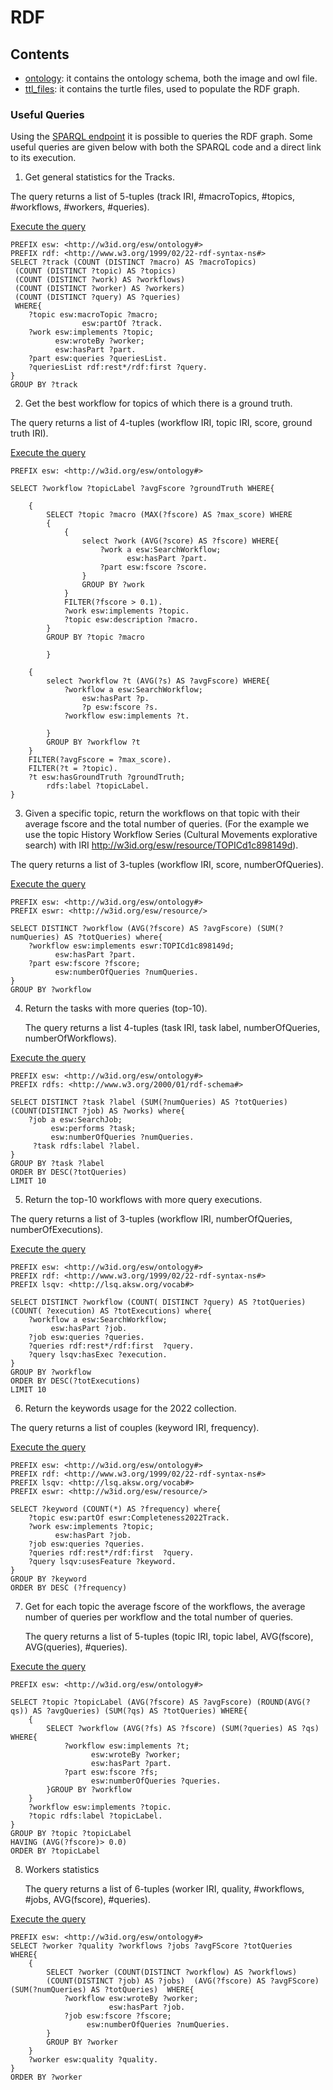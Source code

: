 # RDF


## Contents 
- [ontology](ontology): it contains the ontology schema, both the image and owl file.
- [ttl_files](ttl_files): it contains the turtle files, used to populate the RDF graph.


### Useful Queries

Using the [SPARQL endpoint](http://w3id.org/esw/sparql) it is possible to queries the RDF graph.
Some useful queries are given below with both the SPARQL code and a direct link to its execution.

1. Get general statistics for the Tracks.

The query returns a list of 5-tuples (track IRI, #macroTopics, #topics, #workflows, #workers, #queries).

[Execute the query](http://grace.dei.unipd.it/sparql/?default-graph-uri=&query=PREFIX+esw%3A+%3Chttp%3A%2F%2Fw3id.org%2Fesw%2Fontology%23%3E%0D%0APREFIX+rdf%3A+%3Chttp%3A%2F%2Fwww.w3.org%2F1999%2F02%2F22-rdf-syntax-ns%23%3E%0D%0ASELECT+%3Ftrack+%28COUNT+%28DISTINCT+%3Fmacro%29+AS+%3FmacroTopics%29+%0D%0A+%28COUNT+%28DISTINCT+%3Ftopic%29+AS+%3Ftopics%29+%0D%0A+%28COUNT+%28DISTINCT+%3Fwork%29+AS+%3Fworkflows%29+%0D%0A+%28COUNT+%28DISTINCT+%3Fworker%29+AS+%3Fworkers%29+%0D%0A+%28COUNT+%28DISTINCT+%3Fquery%29+AS+%3Fqueries%29+%0D%0A+WHERE%7B%0D%0A++++%3Ftopic+esw%3AmacroTopic+%3Fmacro%3B%0D%0A++++++++++++++++esw%3ApartOf+%3Ftrack.%0D%0A++++%3Fwork+esw%3Aimplements+%3Ftopic%3B%0D%0A++++++++++esw%3AwroteBy+%3Fworker%3B%0D%0A++++++++++esw%3AhasPart+%3Fpart.%0D%0A++++%3Fpart+esw%3Aqueries+%3FqueriesList.%0D%0A++++%3FqueriesList+rdf%3Arest*%2Frdf%3Afirst+%3Fquery.%0D%0A%7D%0D%0AGROUP+BY+%3Ftrack&format=text%2Fhtml&timeout=0&signal_void=on)

```SPARQL
PREFIX esw: <http://w3id.org/esw/ontology#>
PREFIX rdf: <http://www.w3.org/1999/02/22-rdf-syntax-ns#>
SELECT ?track (COUNT (DISTINCT ?macro) AS ?macroTopics) 
 (COUNT (DISTINCT ?topic) AS ?topics) 
 (COUNT (DISTINCT ?work) AS ?workflows) 
 (COUNT (DISTINCT ?worker) AS ?workers) 
 (COUNT (DISTINCT ?query) AS ?queries) 
 WHERE{
    ?topic esw:macroTopic ?macro;
                esw:partOf ?track.
    ?work esw:implements ?topic;
          esw:wroteBy ?worker;
          esw:hasPart ?part.
    ?part esw:queries ?queriesList.
    ?queriesList rdf:rest*/rdf:first ?query.
}
GROUP BY ?track
```

2. Get the best workflow for topics of which there is a ground truth.

The query returns a list of 4-tuples (workflow IRI, topic IRI, score, ground truth IRI).

[Execute the query](http://grace.dei.unipd.it/sparql/?default-graph-uri=&query=PREFIX+esw%3A+%3Chttp%3A%2F%2Fw3id.org%2Fesw%2Fontology%23%3E%0D%0A%0D%0ASELECT+%3Fworkflow+%3FtopicLabel+%3FavgFscore+%3FgroundTruth+WHERE%7B%0D%0A++++%0D%0A++++%7B%0D%0A++++++++SELECT+%3Ftopic+%3Fmacro+%28MAX%28%3Ffscore%29+AS+%3Fmax_score%29+WHERE%0D%0A++++++++%7B%0D%0A++++++++++++%7B%0D%0A++++++++++++++++select+%3Fwork+%28AVG%28%3Fscore%29+AS+%3Ffscore%29+WHERE%7B%0D%0A++++++++++++++++++++%3Fwork+a+esw%3ASearchWorkflow%3B%0D%0A++++++++++++++++++++++++++esw%3AhasPart+%3Fpart.%0D%0A++++++++++++++++++++%3Fpart+esw%3Afscore+%3Fscore.%0D%0A++++++++++++++++%7D%0D%0A++++++++++++++++GROUP+BY+%3Fwork+%0D%0A++++++++++++%7D%0D%0A++++++++++++FILTER%28%3Ffscore+%3E+0.1%29.%0D%0A++++++++++++%3Fwork+esw%3Aimplements+%3Ftopic.%0D%0A++++++++++++%3Ftopic+esw%3Adescription+%3Fmacro.%0D%0A++++++++%7D%0D%0A++++++++GROUP+BY+%3Ftopic+%3Fmacro%0D%0A%0D%0A++++++++%7D%0D%0A++++%0D%0A++++%7B%0D%0A++++++++select+%3Fworkflow+%3Ft+%28AVG%28%3Fs%29+AS+%3FavgFscore%29+WHERE%7B%0D%0A++++++++++++%3Fworkflow+a+esw%3ASearchWorkflow%3B%0D%0A++++++++++++++++esw%3AhasPart+%3Fp.%0D%0A++++++++++++++++%3Fp+esw%3Afscore+%3Fs.%0D%0A++++++++++++%3Fworkflow+esw%3Aimplements+%3Ft.%0D%0A++++++++++++%0D%0A++++++++%7D%0D%0A++++++++GROUP+BY+%3Fworkflow+%3Ft+%0D%0A++++%7D%0D%0A++++FILTER%28%3FavgFscore+%3D+%3Fmax_score%29.%0D%0A++++FILTER%28%3Ft+%3D+%3Ftopic%29.%0D%0A++++%3Ft+esw%3AhasGroundTruth+%3FgroundTruth%3B%0D%0A++++++++rdfs%3Alabel+%3FtopicLabel.%0D%0A%7D&format=text%2Fhtml&timeout=0&signal_void=on)

```SPARQL
PREFIX esw: <http://w3id.org/esw/ontology#>

SELECT ?workflow ?topicLabel ?avgFscore ?groundTruth WHERE{
    
    {
        SELECT ?topic ?macro (MAX(?fscore) AS ?max_score) WHERE
        {
            {
                select ?work (AVG(?score) AS ?fscore) WHERE{
                    ?work a esw:SearchWorkflow;
                          esw:hasPart ?part.
                    ?part esw:fscore ?score.
                }
                GROUP BY ?work 
            }
            FILTER(?fscore > 0.1).
            ?work esw:implements ?topic.
            ?topic esw:description ?macro.
        }
        GROUP BY ?topic ?macro

        }
    
    {
        select ?workflow ?t (AVG(?s) AS ?avgFscore) WHERE{
            ?workflow a esw:SearchWorkflow;
                esw:hasPart ?p.
                ?p esw:fscore ?s.
            ?workflow esw:implements ?t.
            
        }
        GROUP BY ?workflow ?t 
    }
    FILTER(?avgFscore = ?max_score).
    FILTER(?t = ?topic).
    ?t esw:hasGroundTruth ?groundTruth;
        rdfs:label ?topicLabel.
}
```

3. Given a specific topic, return the workflows on that topic with their average fscore 
   and the total number of queries. (For the example we use the topic 
   History Workflow Series (Cultural Movements explorative search) 
   with IRI http://w3id.org/esw/resource/TOPICd1c898149d).

The query returns a list of 3-tuples (workflow IRI, score, numberOfQueries).

[Execute the query](http://grace.dei.unipd.it/sparql/?default-graph-uri=&query=PREFIX+esw%3A+%3Chttp%3A%2F%2Fw3id.org%2Fesw%2Fontology%23%3E%0D%0APREFIX+eswr%3A+%3Chttp%3A%2F%2Fw3id.org%2Fesw%2Fresource%2F%3E%0D%0A%0D%0ASELECT+DISTINCT+%3Fworkflow+%28AVG%28%3Ffscore%29+AS+%3FavgFscore%29+%28SUM%28%3FnumQueries%29+AS+%3FtotQueries%29+where%7B%0D%0A++++%3Fworkflow+esw%3Aimplements+eswr%3ATOPICd1c898149d%3B%0D%0A++++%09++esw%3AhasPart+%3Fpart.%0D%0A+++%09%3Fpart+esw%3Afscore+%3Ffscore%3B%0D%0A++++++++++esw%3AnumberOfQueries+%3FnumQueries.%0D%0A%7D%0D%0AGROUP+BY+%3Fworkflow&format=text%2Fhtml&timeout=0&signal_void=on)

```SPARQL
PREFIX esw: <http://w3id.org/esw/ontology#>
PREFIX eswr: <http://w3id.org/esw/resource/>

SELECT DISTINCT ?workflow (AVG(?fscore) AS ?avgFscore) (SUM(?numQueries) AS ?totQueries) where{
    ?workflow esw:implements eswr:TOPICd1c898149d;
    	  esw:hasPart ?part.
   	?part esw:fscore ?fscore;
          esw:numberOfQueries ?numQueries.
}
GROUP BY ?workflow
```

4. Return the tasks with more queries (top-10).

   The query returns a list 4-tuples (task IRI, task label, numberOfQueries, numberOfWorkflows).

[Execute the query](http://grace.dei.unipd.it/sparql/?default-graph-uri=&query=PREFIX+esw%3A+%3Chttp%3A%2F%2Fw3id.org%2Fesw%2Fontology%23%3E%0D%0APREFIX+rdfs%3A+%3Chttp%3A%2F%2Fwww.w3.org%2F2000%2F01%2Frdf-schema%23%3E%0D%0A%0D%0ASELECT+DISTINCT+%3Ftask+%3Flabel+%28SUM%28%3FnumQueries%29+AS+%3FtotQueries%29+%28COUNT%28DISTINCT+%3Fjob%29+AS+%3Fworks%29+where%7B%0D%0A++++%3Fjob+a+esw%3ASearchJob%3B%0D%0A+++++++++esw%3Aperforms+%3Ftask%3B%0D%0A+++++++++esw%3AnumberOfQueries+%3FnumQueries.%0D%0A+++++%3Ftask+rdfs%3Alabel+%3Flabel.%0D%0A%7DGROUP+BY+%3Ftask+%3Flabel%0D%0AORDER+BY+DESC%28%3FtotQueries%29%0D%0ALIMIT+10&format=text%2Fhtml&timeout=0&signal_void=on)

```SPARQL
PREFIX esw: <http://w3id.org/esw/ontology#>
PREFIX rdfs: <http://www.w3.org/2000/01/rdf-schema#>

SELECT DISTINCT ?task ?label (SUM(?numQueries) AS ?totQueries) (COUNT(DISTINCT ?job) AS ?works) where{
    ?job a esw:SearchJob;
         esw:performs ?task;
         esw:numberOfQueries ?numQueries.
     ?task rdfs:label ?label.
}
GROUP BY ?task ?label
ORDER BY DESC(?totQueries)
LIMIT 10
```

5. Return the top-10 workflows with more query executions.

The query returns a list of 3-tuples (workflow IRI, numberOfQueries, numberOfExecutions).

[Execute the query](http://grace.dei.unipd.it/sparql/?default-graph-uri=&query=PREFIX+esw%3A+%3Chttp%3A%2F%2Fw3id.org%2Fesw%2Fontology%23%3E%0D%0APREFIX+rdf%3A+%3Chttp%3A%2F%2Fwww.w3.org%2F1999%2F02%2F22-rdf-syntax-ns%23%3E%0D%0APREFIX+lsqv%3A+%3Chttp%3A%2F%2Flsq.aksw.org%2Fvocab%23%3E%0D%0A%0D%0ASELECT+DISTINCT+%3Fworkflow+%28COUNT%28+DISTINCT+%3Fquery%29+AS+%3FtotQueries%29+%28COUNT%28+%3Fexecution%29+AS+%3FtotExecutions%29+where%7B%0D%0A++++%3Fworkflow+a+esw%3ASearchWorkflow%3B%0D%0A+++++++++esw%3AhasPart+%3Fjob.%0D%0A++++%3Fjob+esw%3Aqueries+%3Fqueries.%0D%0A++++%3Fqueries+rdf%3Arest*%2Frdf%3Afirst++%3Fquery.%0D%0A++++%3Fquery+lsqv%3AhasExec+%3Fexecution.%0D%0A%7D%0D%0AGROUP+BY+%3Fworkflow%0D%0AORDER+BY+DESC%28%3FtotExecutions%29%0D%0ALIMIT+10&format=text%2Fhtml&timeout=0&signal_void=on)

```SPARQL
PREFIX esw: <http://w3id.org/esw/ontology#>
PREFIX rdf: <http://www.w3.org/1999/02/22-rdf-syntax-ns#>
PREFIX lsqv: <http://lsq.aksw.org/vocab#>

SELECT DISTINCT ?workflow (COUNT( DISTINCT ?query) AS ?totQueries) (COUNT( ?execution) AS ?totExecutions) where{
    ?workflow a esw:SearchWorkflow;
         esw:hasPart ?job.
    ?job esw:queries ?queries.
    ?queries rdf:rest*/rdf:first  ?query.
    ?query lsqv:hasExec ?execution.
}
GROUP BY ?workflow
ORDER BY DESC(?totExecutions)
LIMIT 10
```

6.  Return the keywords usage for the 2022 collection.

   The query returns a list of couples (keyword IRI, frequency).

[Execute the query](http://grace.dei.unipd.it/sparql/?default-graph-uri=&query=PREFIX+esw%3A+%3Chttp%3A%2F%2Fw3id.org%2Fesw%2Fontology%23%3E%0D%0APREFIX+rdf%3A+%3Chttp%3A%2F%2Fwww.w3.org%2F1999%2F02%2F22-rdf-syntax-ns%23%3E%0D%0APREFIX+lsqv%3A+%3Chttp%3A%2F%2Flsq.aksw.org%2Fvocab%23%3E%0D%0APREFIX+eswr%3A+%3Chttp%3A%2F%2Fw3id.org%2Fesw%2Fresource%2F%3E%0D%0A%0D%0ASELECT+%3Fkeyword+%28COUNT%28*%29+AS+%3Ffrequency%29+where%7B%0D%0A++++%3Ftopic+esw%3ApartOf+eswr%3ACompleteness2022Track.%0D%0A++++%3Fwork+esw%3Aimplements+%3Ftopic%3B%0D%0A++++++++++esw%3AhasPart+%3Fjob.%0D%0A++++%3Fjob+esw%3Aqueries+%3Fqueries.%0D%0A++++%3Fqueries+rdf%3Arest*%2Frdf%3Afirst++%3Fquery.%0D%0A++++%3Fquery+lsqv%3AusesFeature+%3Fkeyword.%0D%0A%7D%0D%0AGROUP+BY+%3Fkeyword%0D%0AORDER+BY+DESC+%28%3Ffrequency%29&format=text%2Fhtml&timeout=0&signal_void=on)

```SPARQL
PREFIX esw: <http://w3id.org/esw/ontology#>
PREFIX rdf: <http://www.w3.org/1999/02/22-rdf-syntax-ns#>
PREFIX lsqv: <http://lsq.aksw.org/vocab#>
PREFIX eswr: <http://w3id.org/esw/resource/>

SELECT ?keyword (COUNT(*) AS ?frequency) where{
    ?topic esw:partOf eswr:Completeness2022Track.
    ?work esw:implements ?topic;
          esw:hasPart ?job.
    ?job esw:queries ?queries.
    ?queries rdf:rest*/rdf:first  ?query.
    ?query lsqv:usesFeature ?keyword.
}
GROUP BY ?keyword
ORDER BY DESC (?frequency)
```

7. Get for each topic the average fscore of the workflows, the average number of queries per workflow and the total number of queries.

   The query returns a list of 5-tuples (topic IRI, topic label, AVG(fscore), AVG(queries), #queries).

[Execute the query](http://grace.dei.unipd.it/sparql/?default-graph-uri=&query=PREFIX+esw%3A+%3Chttp%3A%2F%2Fw3id.org%2Fesw%2Fontology%23%3E%0D%0A%0D%0ASELECT+%3Ftopic+%3FtopicLabel+%28AVG%28%3Ffscore%29+AS+%3FavgFscore%29+%28ROUND%28AVG%28%3Fqs%29%29+AS+%3FavgQueries%29+%28SUM%28%3Fqs%29+AS+%3FtotQueries%29+WHERE%7B+%0D%0A++++%7B%0D%0A++++++++SELECT+%3Fworkflow+%28AVG%28%3Ffs%29+AS+%3Ffscore%29+%28SUM%28%3Fqueries%29+AS+%3Fqs%29+WHERE%7B%0D%0A++++++++++++%3Fworkflow+esw%3Aimplements+%3Ft%3B%0D%0A++++++++++++++++++esw%3AwroteBy+%3Fworker%3B%0D%0A++++++++++++++++++esw%3AhasPart+%3Fpart.%0D%0A++++++++++++%3Fpart+esw%3Afscore+%3Ffs%3B%0D%0A++++++++++++++++++esw%3AnumberOfQueries+%3Fqueries.%0D%0A++++++++%7DGROUP+BY+%3Fworkflow%0D%0A++++%7D%0D%0A++++%3Fworkflow+esw%3Aimplements+%3Ftopic.%0D%0A++++%3Ftopic+rdfs%3Alabel+%3FtopicLabel.%0D%0A%7D%0D%0AGROUP+BY+%3Ftopic+%3FtopicLabel%0D%0AHAVING+%28AVG%28%3Ffscore%29%3E+0.0%29%0D%0AORDER+BY+%3FtopicLabel&format=text%2Fhtml&timeout=0&signal_void=on)

```SPARQL 
PREFIX esw: <http://w3id.org/esw/ontology#>

SELECT ?topic ?topicLabel (AVG(?fscore) AS ?avgFscore) (ROUND(AVG(?qs)) AS ?avgQueries) (SUM(?qs) AS ?totQueries) WHERE{ 
    {
        SELECT ?workflow (AVG(?fs) AS ?fscore) (SUM(?queries) AS ?qs) WHERE{
            ?workflow esw:implements ?t;
                  esw:wroteBy ?worker;
                  esw:hasPart ?part.
            ?part esw:fscore ?fs;
                  esw:numberOfQueries ?queries.
        }GROUP BY ?workflow
    }
    ?workflow esw:implements ?topic.
    ?topic rdfs:label ?topicLabel.
}
GROUP BY ?topic ?topicLabel
HAVING (AVG(?fscore)> 0.0)
ORDER BY ?topicLabel
```

8. Workers statistics

   The query returns a list of 6-tuples (worker IRI, quality, #workflows, #jobs, AVG(fscore), #queries).

[Execute the query](http://grace.dei.unipd.it/sparql/?default-graph-uri=&query=PREFIX+esw%3A+%3Chttp%3A%2F%2Fw3id.org%2Fesw%2Fontology%23%3E%0D%0ASELECT+%3Fworker+%3Fquality+%3Fworkflows+%3Fjobs+%3FavgFScore+%3FtotQueries++WHERE%7B%0D%0A++++%7B%0D%0A++++++++SELECT+%3Fworker+%28COUNT%28DISTINCT+%3Fworkflow%29+AS+%3Fworkflows%29+%0D%0A++++++++%28COUNT%28DISTINCT+%3Fjob%29+AS+%3Fjobs%29++%28AVG%28%3Ffscore%29+AS+%3FavgFScore%29+%28SUM%28%3FnumQueries%29+AS+%3FtotQueries%29++WHERE%7B%0D%0A++++++++++++%3Fworkflow+esw%3AwroteBy+%3Fworker%3B%0D%0A++++++++++++++++++++++esw%3AhasPart+%3Fjob.%0D%0A++++++++++++%3Fjob+esw%3Afscore+%3Ffscore%3B%0D%0A+++++++++++++++++esw%3AnumberOfQueries+%3FnumQueries.%0D%0A++++++++%7D%0D%0A++++++++GROUP+BY+%3Fworker%0D%0A++++%7D%0D%0A++++%3Fworker+esw%3Aquality+%3Fquality.%0D%0A%7D%0D%0AORDER+BY+%3Fworker&format=text%2Fhtml&timeout=0&signal_void=on)


```SPARQL
PREFIX esw: <http://w3id.org/esw/ontology#>
SELECT ?worker ?quality ?workflows ?jobs ?avgFScore ?totQueries  WHERE{
    {
        SELECT ?worker (COUNT(DISTINCT ?workflow) AS ?workflows) 
        (COUNT(DISTINCT ?job) AS ?jobs)  (AVG(?fscore) AS ?avgFScore) (SUM(?numQueries) AS ?totQueries)  WHERE{
            ?workflow esw:wroteBy ?worker;
                      esw:hasPart ?job.
            ?job esw:fscore ?fscore;
                 esw:numberOfQueries ?numQueries.
        }
        GROUP BY ?worker
    }
    ?worker esw:quality ?quality.
}
ORDER BY ?worker
```